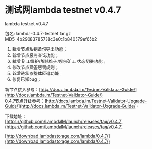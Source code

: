 # 测试网lambda testnet v0.4.7

lambda testnet v0.4.7

包名: lambda-0.4.7-testnet.tar.gz  
MD5: 4b29083785738c3e0c1b840579ef65b2
  
1. 新增节点私钥备份导出功能；  
2. 新增节点服务查询功能；
3. 新增 矿工维护/解除维护/解禁矿工 状态切换功能；
4. 修改节点双签惩罚规则；
5. 新增链状态整体回退功能；
6. 修复已知bug；


新节点接入参考：[http://docs.lambda.im/Testnet-Validator-Guide/](http://docs.lambda.im/Testnet-Validator-Guide/)  
0.4.7节点升级参考：[http://docs.lambda.im/Testnet-Validator-Upgrade-Guide/](http://docs.lambda.im/Testnet-Validator-Upgrade-Guide/  )

下载地址：  
[https://github.com/LambdaIM/launch/releases/tag/v0.4.7](https://github.com/LambdaIM/launch/releases/tag/v0.4.7)

[http://download.lambdastorage.com/lambda/0.4.7/](http://download.lambdastorage.com/lambda/0.4.7/)
